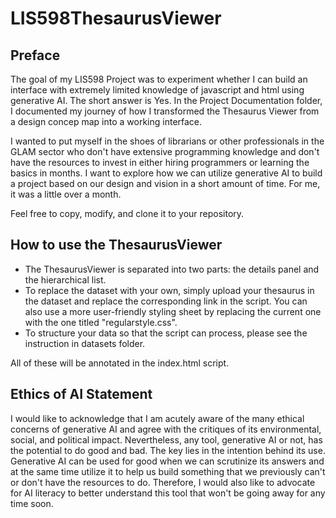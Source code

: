 # LIS598ThesaurusViewer
## Preface
The goal of my LIS598 Project was to experiment whether I can build an interface with extremely limited knowledge of javascript and html using generative AI. The short answer is Yes. In the Project Documentation folder,
I documented my journey of how I transformed the Thesaurus Viewer from a design concep map into a working interface.<br>

I wanted to put myself in the shoes of librarians or other professionals in the GLAM sector who don't have extensive programming knowledge and don't have the resources to invest in either hiring programmers or learning the basics in months. I want to explore how we can utilize generative AI to build a project based on our design and vision in a short amount of time. For me, it was a little over a month. 

Feel free to copy, modify, and clone it to your repository.

## How to use the ThesaurusViewer
* The ThesaurusViewer is separated into two parts: the details panel and the hierarchical list. 
* To replace the dataset with your own, simply upload your thesaurus in the dataset and replace the corresponding link in the script. You can also use a more user-friendly styling sheet by replacing the current one with the one titled "regularstyle.css".
* To structure your data so that the script can process, please see the instruction in datasets folder. <br>

All of these will be annotated in the index.html script. 

## Ethics of AI Statement
I would like to acknowledge that I am acutely aware of the many ethical concerns of generative AI and agree with the critiques of its environmental, social, and political impact. Nevertheless, any tool, generative AI or not, has the potential to do good and bad. The key lies in the intention behind its use. Generative AI can be used for good when we can scrutinize its answers and at the same time utilize it to help us build something that we previously can't or don't have the resources to do. Therefore, I would also like to advocate for AI literacy to better understand this tool that won't be going away for any time soon. 

